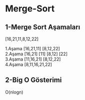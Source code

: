 # Merge-Sort

## 1-Merge Sort Aşamaları

[16,21,11,8,12,22]

1.Aşama [16,21,11]  [8,12,22] <br/>
2.Aşama [16,21] [11] [8,12] [22] <br/>
3.Aşama [11,16,21]  [8,12,22] <br/>
4.Aşama [8,11,16,21,22]

## 2-Big O Gösterimi

O(nlogn)

